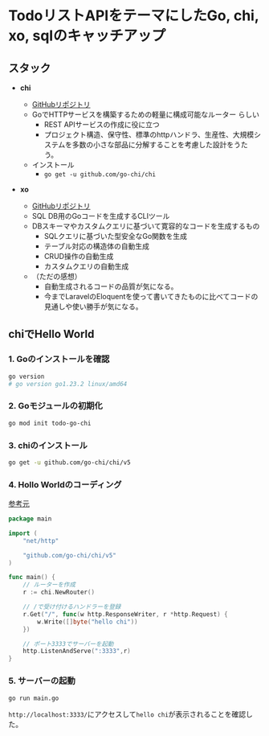 # TodoリストAPIをテーマにしたGo, chi, xo, sqlのキャッチアップ

## スタック

- **chi**
  - [GitHubリポジトリ](https://github.com/go-chi/chi)
  - GoでHTTPサービスを構築するための軽量に構成可能なルーター らしい
    - REST APIサービスの作成に役に立つ
    - プロジェクト構造、保守性、標準のhttpハンドラ、生産性、大規模システムを多数の小さな部品に分解することを考慮した設計をうたう。
  - インストール
    - `go get -u github.com/go-chi/chi`

- **xo**
  - [GitHubリポジトリ](https://github.com/xo/xo)
  - SQL DB用のGoコードを生成するCLIツール
  - DBスキーマやカスタムクエリに基づいて寛容的なコードを生成するもの
    - SQLクエリに基づいた型安全なGo関数を生成
    - テーブル対応の構造体の自動生成
    - CRUD操作の自動生成
    - カスタムクエリの自動生成
  - （ただの感想）
    - 自動生成されるコードの品質が気になる。
    - 今までLaravelのEloquentを使って書いてきたものに比べてコードの見通しや使い勝手が気になる。

## chiでHello World

### 1. Goのインストールを確認
```bash
go version
# go version go1.23.2 linux/amd64
```

### 2. Goモジュールの初期化
```bash
go mod init todo-go-chi
```

### 3. chiのインストール
```bash
go get -u github.com/go-chi/chi/v5
```

### 4. Hollo Worldのコーディング
[参考元](https://github.com/go-chi/chi/blob/master/_examples/hello-world/main.go)

```go
package main

import (
	"net/http"

	"github.com/go-chi/chi/v5"
)

func main() {
	// ルーターを作成
	r := chi.NewRouter()

	// /で受け付けるハンドラーを登録
	r.Get("/", func(w http.ResponseWriter, r *http.Request) {
		w.Write([]byte("hello chi"))
	})

	// ポート3333でサーバーを起動
	http.ListenAndServe(":3333",r)
}
```

### 5. サーバーの起動
```bash
go run main.go
```
`http://localhost:3333/`にアクセスして`hello chi`が表示されることを確認した。
